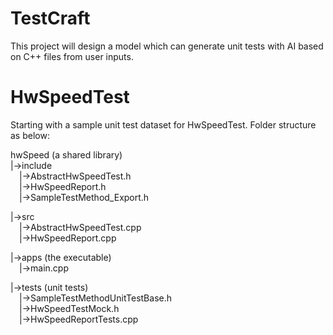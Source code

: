 # TestCraft
This project will design a model which can generate unit tests with AI based on C++ files from user inputs.

# HwSpeedTest
Starting with a sample unit test dataset for HwSpeedTest. Folder structure as below:

hwSpeed (a shared library)  
  |->include  
        &emsp;|->AbstractHwSpeedTest.h  
        &emsp;|->HwSpeedReport.h  
        &emsp;|->SampleTestMethod_Export.h  
  
  |->src  
        &emsp;|->AbstractHwSpeedTest.cpp  
        &emsp;|->HwSpeedReport.cpp  
          
  |->apps (the executable)  
        &emsp;|->main.cpp  
  
  |->tests (unit tests)  
        &emsp;|->SampleTestMethodUnitTestBase.h  
        &emsp;|->HwSpeedTestMock.h  
        &emsp;|->HwSpeedReportTests.cpp  



